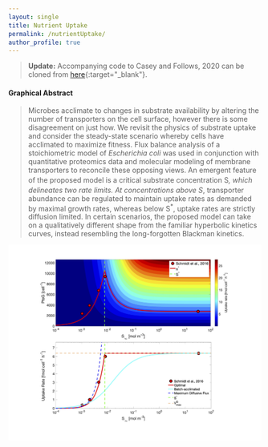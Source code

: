 ```yaml
---
layout: single
title: Nutrient Uptake
permalink: /nutrientUptake/
author_profile: true
---
```


> **Update:** Accompanying code to Casey and Follows, 2020 can be cloned from [here](https://github.com/jrcasey/NutrientUptake){:target="_blank"}.

#### Graphical Abstract
> Microbes acclimate to changes in substrate availability by altering the number of transporters on the cell surface, however there is some disagreement on just how. We revisit the physics of substrate uptake and consider the steady-state scenario whereby cells have acclimated to maximize fitness. Flux balance analysis of a stoichiometric model of *Escherichia coli* was used in conjunction with quantitative proteomics data and molecular modeling of membrane transporters to reconcile these opposing views. An emergent feature of the proposed model is a critical substrate concentration S<sup>*</sup>, which delineates two rate limits. At concentrations above S<sup>*</sup>, transporter abundance can be regulated to maintain uptake rates as demanded by maximal growth rates, whereas below S<sup>*</sup>, uptake rates are strictly diffusion limited. In certain scenarios, the proposed model can take on a qualitatively different shape from the familiar hyperbolic kinetics curves, instead resembling the long-forgotten Blackman kinetics.

<img src="/assets/images/Figure_5.jpg" alt="Figure 5" style="width:640px">
